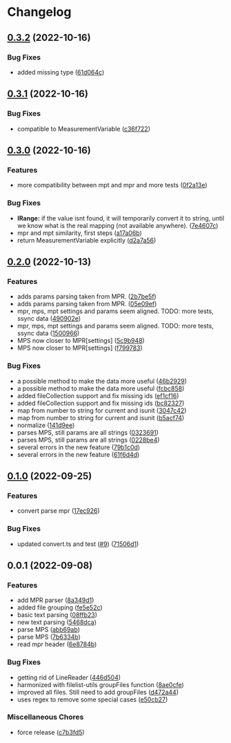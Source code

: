 # Changelog

## [0.3.2](https://github.com/cheminfo/biologic-converter/compare/v0.3.1...v0.3.2) (2022-10-16)


### Bug Fixes

* added missing type ([61d064c](https://github.com/cheminfo/biologic-converter/commit/61d064c44eb2a6be2db1f110b163fdd5a08a2560))

## [0.3.1](https://github.com/cheminfo/biologic-converter/compare/v0.3.0...v0.3.1) (2022-10-16)


### Bug Fixes

* compatible to MeasurementVariable ([c36f722](https://github.com/cheminfo/biologic-converter/commit/c36f722426150cefd7f944a26a6f43bf564ad49c))

## [0.3.0](https://github.com/cheminfo/biologic-converter/compare/v0.2.0...v0.3.0) (2022-10-16)


### Features

* more compatibility between mpt and mpr and more tests ([0f2a13e](https://github.com/cheminfo/biologic-converter/commit/0f2a13e6b6cf791769d9d44ad50771ccc1f996e5))


### Bug Fixes

* **IRange:** if the value isnt found, it will temporarily convert it to string, until we know what is the real mapping (not available anywhere). ([7e4607c](https://github.com/cheminfo/biologic-converter/commit/7e4607c7285016f1af0d22f66faa2b21cf4b0804))
* mpr and mpt similarity, first steps ([a17a06b](https://github.com/cheminfo/biologic-converter/commit/a17a06b8e1251789823412a17e89df06f6d9afd5))
* return MeasurementVariable explicitly ([d2a7a56](https://github.com/cheminfo/biologic-converter/commit/d2a7a568e653ef9cf962d558b45734c306aec9f4))

## [0.2.0](https://github.com/cheminfo/biologic-converter/compare/v0.1.0...v0.2.0) (2022-10-13)


### Features

* adds params parsing taken from MPR. ([2b7be5f](https://github.com/cheminfo/biologic-converter/commit/2b7be5f9f0e44fc010df66a25a8b785ea596b2ec))
* adds params parsing taken from MPR. ([05e09ef](https://github.com/cheminfo/biologic-converter/commit/05e09ef1fa06d3c0283a8a02bff81dbc7fb4c50a))
* mpr, mps, mpt settings and params seem aligned. TODO: more tests,  ssync data ([490902e](https://github.com/cheminfo/biologic-converter/commit/490902eed7c35a3101ec5157a866732274f7a4d5))
* mpr, mps, mpt settings and params seem aligned. TODO: more tests,  ssync data ([1500966](https://github.com/cheminfo/biologic-converter/commit/1500966343e5a73b6fcfbeb9222e703f3f6f70eb))
* MPS now closer to MPR[settings] ([5c9b948](https://github.com/cheminfo/biologic-converter/commit/5c9b948591f6a7a6b4ee52c4231c18fba22d7af0))
* MPS now closer to MPR[settings] ([f799783](https://github.com/cheminfo/biologic-converter/commit/f799783d8a4270b044125a32e8dfd4371042745c))


### Bug Fixes

* a possible method to make the data more useful ([46b2929](https://github.com/cheminfo/biologic-converter/commit/46b2929fed80370e5eb33ae0a53b540d1f6bb0be))
* a possible method to make the data more useful ([fcbc858](https://github.com/cheminfo/biologic-converter/commit/fcbc85896d76e6e8bd68cd375a5c26056629fe39))
* added fileCollection support and fix missing ids ([ef1cf16](https://github.com/cheminfo/biologic-converter/commit/ef1cf1642f4cc8580bd8857fd80dd4531adaa90c))
* added fileCollection support and fix missing ids ([bc82327](https://github.com/cheminfo/biologic-converter/commit/bc82327a6dd648ccdf0b1bfa784a281696636bc5))
* map from number to string for current and isunit ([3047c42](https://github.com/cheminfo/biologic-converter/commit/3047c42c33107fa468bc8b5dc9fa9b03acb91320))
* map from number to string for current and isunit ([b5acf74](https://github.com/cheminfo/biologic-converter/commit/b5acf746ab8b09fb51e81b5e7af487ebb6c05948))
* normalize ([141d9ee](https://github.com/cheminfo/biologic-converter/commit/141d9eea4a09d77203c445e2ffc405bc5971d25c))
* parses MPS, still params are all strings ([0323691](https://github.com/cheminfo/biologic-converter/commit/0323691f9a3571dc3c0eb6a7beae4e630041b201))
* parses MPS, still params are all strings ([0228be4](https://github.com/cheminfo/biologic-converter/commit/0228be494deb1078d4d86a8dd12bd5c1c069064b))
* several errors in the new feature ([79b1c0d](https://github.com/cheminfo/biologic-converter/commit/79b1c0d1f2c6f35427eefb28e64f32dc9c5ec11f))
* several errors in the new feature ([61f6d4d](https://github.com/cheminfo/biologic-converter/commit/61f6d4de237025127e5bae40257a218eb295a5c9))

## [0.1.0](https://github.com/cheminfo/biologic-converter/compare/v0.0.1...v0.1.0) (2022-09-25)


### Features

* convert parse mpr ([17ec926](https://github.com/cheminfo/biologic-converter/commit/17ec926afec210cc2f944d70d6d3d85cfc52e5e1))


### Bug Fixes

* updated convert.ts and test ([#9](https://github.com/cheminfo/biologic-converter/issues/9)) ([71506d1](https://github.com/cheminfo/biologic-converter/commit/71506d1ecfdd9bfff5a474356c6ed6c2c8b59a6f))

## 0.0.1 (2022-09-08)


### Features

* add MPR parser ([8a349d1](https://github.com/cheminfo/biologic-converter/commit/8a349d12d16b68a983b2aec83d051368d04d8bec))
* added file grouping ([fe5e52c](https://github.com/cheminfo/biologic-converter/commit/fe5e52c29c3e67112caaabbb664e8d6897e22c9f))
* basic text parsing ([08ffb23](https://github.com/cheminfo/biologic-converter/commit/08ffb23208f3fe93b07f8f5c568a1ab44bb4a35b))
* new text parsing ([5468dca](https://github.com/cheminfo/biologic-converter/commit/5468dca1251a456de0e28f4bacfd5a1716070787))
* parse MPS ([abb69ab](https://github.com/cheminfo/biologic-converter/commit/abb69ab78eea867002175c0cad94bd5a6ca2b3b3))
* parse MPS ([7b6334b](https://github.com/cheminfo/biologic-converter/commit/7b6334b2554887736b190f3883b56372cd1641ba))
* read mpr header ([6e8784b](https://github.com/cheminfo/biologic-converter/commit/6e8784be35d10fae01c179b50e387ce7836cec6e))


### Bug Fixes

* getting rid of LineReader ([446d504](https://github.com/cheminfo/biologic-converter/commit/446d5046aef732cc073c6d671f03ad92ad17f34b))
* harmonized with filelist-utils groupFiles function ([8ae0cfe](https://github.com/cheminfo/biologic-converter/commit/8ae0cfedb2926a965f4f856161e7d1fa5c2534e3))
* improved all files. Still need to add groupFiles ([d472a44](https://github.com/cheminfo/biologic-converter/commit/d472a443e00910d7bdd9689dd38b272ea4c9973d))
* uses regex to remove some special cases ([e50cb27](https://github.com/cheminfo/biologic-converter/commit/e50cb274789c40a6be34bd3eab41900901327c41))


### Miscellaneous Chores

* force release ([c7b3fd5](https://github.com/cheminfo/biologic-converter/commit/c7b3fd5d83233ad5607a18c59345875c4c001071))
